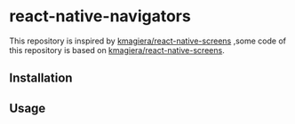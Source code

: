 # react-native-navigators

This repository is inspired by [kmagiera/react-native-screens](https://github.com/kmagiera/react-native-screens/) ,some code of this repository is based on [kmagiera/react-native-screens](https://github.com/kmagiera/react-native-screens/).

## Installation

## Usage

